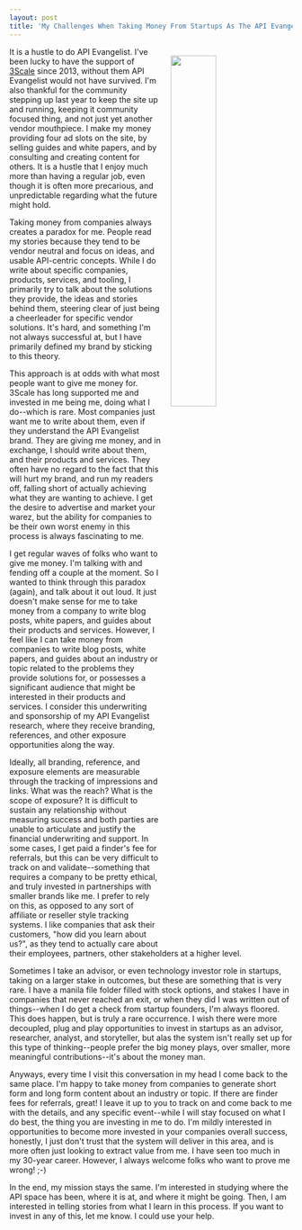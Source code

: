 ```yaml
---
layout: post
title: 'My Challenges When Taking Money From Startups As The API Evangelist'
---
```

<p><img style="padding: 15px;" src="http://kinlane-productions.s3.amazonaws.com/api_evangelist_site/blog/desert_dragon_light_dali.jpg" alt="" width="40%" align="right" /></p>
<p>It is a hustle to do API Evangelist. I've been lucky to have the support of <a href="http://3scale.net">3Scale</a> since 2013, without them API Evangelist would not have survived. I'm also thankful for the community stepping up last year to keep the site up and running, keeping it community focused thing, and not just yet another vendor mouthpiece. I make my money providing four ad slots on the site, by selling guides and white papers, and by consulting and creating content for others. It is a hustle that I enjoy much more than having a regular job, even though it is often more precarious, and unpredictable regarding what the future might hold.</p>
<p>Taking money from companies always creates a paradox for me. People read my stories because they tend to be vendor neutral and focus on ideas, and usable API-centric concepts. While I do write about specific companies, products, services, and tooling, I primarily try to talk about the solutions they provide, the ideas and stories behind them, steering clear of just being a cheerleader for specific vendor solutions. It's hard, and something I'm not always successful at, but I have primarily defined my brand by sticking to this theory.</p>
<p>This approach is at odds with what most people want to give me money for. 3Scale has long supported me and invested in me being me, doing what I do--which is rare. Most companies just want me to write about them, even if they understand the API Evangelist brand. They are giving me money, and in exchange, I should write about them, and their products and services. They often have no regard to the fact that this will hurt my brand, and run my readers off, falling short of actually achieving what they are wanting to achieve. I get the desire to advertise and market your warez, but the ability for companies to be their own worst enemy in this process is always fascinating to me.</p>
<p>I get regular waves of folks who want to give me money. I'm talking with and fending off a couple at the moment. So I wanted to think through this paradox (again), and talk about it out loud. It just doesn't make sense for me to take money from a company to write blog posts, white papers, and guides about their products and services. However, I feel like I can take money from companies to write blog posts, white papers, and guides about an industry or topic related to the problems they provide solutions for, or possesses a significant audience that might be interested in their products and services. I consider this underwriting and sponsorship of my API Evangelist research, where they receive branding, references, and other exposure opportunities along the way.</p>
<p>Ideally, all branding, reference, and exposure elements are measurable through the tracking of impressions and links. What was the reach? What is the scope of exposure? It is difficult to sustain any relationship without measuring success and both parties are unable to articulate and justify the financial underwriting and support. In some cases, I get paid a finder's fee for referrals, but this can be very difficult to track on and validate--something that requires a company to be pretty ethical, and truly invested in partnerships with smaller brands like me. I prefer to rely on this, as opposed to any sort of affiliate or reseller style tracking systems. I like companies that ask their customers, "how did you learn about us?", as they tend to actually care about their employees, partners, other stakeholders at a higher level.</p>
<p>Sometimes I take an advisor, or even technology investor role in startups, taking on a larger stake in outcomes, but these are something that is very rare. I have a manila file folder filled with stock options, and stakes I have in companies that never reached an exit, or when they did I was written out of things--when I do get a check from startup founders, I'm always floored. This does happen, but is truly a rare occurrence. I wish there were more decoupled, plug and play opportunities to invest in startups as an advisor, researcher, analyst, and storyteller, but alas the system isn't really set up for this type of thinking--people prefer the big money plays, over smaller, more meaningful contributions--it's about the money man.</p>
<p>Anyways, every time I visit this conversation in my head I come back to the same place. I'm happy to take money from companies to generate short form and long form content about an industry or topic. If there are finder fees for referrals, great! I leave it up to you to track on and come back to me with the details, and any specific event--while I will stay focused on what I do best, the thing you are investing in me to do. I'm mildly interested in opportunities to become more invested in your companies overall success, honestly, I just don't trust that the system will deliver in this area, and is more often just looking to extract value from me. I have seen too much in my 30-year career. However, I always welcome folks who want to prove me wrong! ;-)</p>
<p>In the end, my mission stays the same. I'm interested in studying where the API space has been, where it is at, and where it might be going. Then, I am interested in telling stories from what I learn in this process. If you want to invest in any of this, let me know. I could use your help.</p>